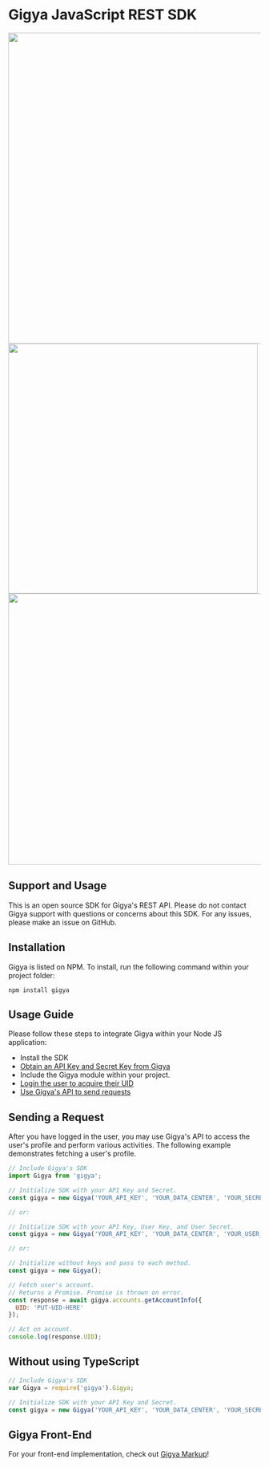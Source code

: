 Gigya JavaScript REST SDK
==============

<img width="620" src="https://cloud.githubusercontent.com/assets/1831484/20920767/1a0acc7e-bb56-11e6-802f-31ed45a91768.png">

<img width="498" src="https://cloud.githubusercontent.com/assets/1831484/20920781/2581495c-bb56-11e6-9206-dd7fd162f82f.png">

<img width="541" src="https://cloud.githubusercontent.com/assets/1831484/20920780/25703306-bb56-11e6-91c8-6566736a2ccf.png">


## Support and Usage
This is an open source SDK for Gigya's REST API. Please do not contact Gigya support with questions or concerns about this SDK. For any issues, please make an issue on GitHub.

## Installation
Gigya is listed on NPM. To install, run the following command within your project folder:
```
npm install gigya
```

## Usage Guide
Please follow these steps to integrate Gigya within your Node JS application:
- Install the SDK
- <a href="http://developers.gigya.com/010_Developer_Guide#API_Key_and_Site_Setup">Obtain an API Key and Secret Key from Gigya</a>
- Include the Gigya module within your project.
- <a href="http://developers.gigya.com/040_Demos/010_Social_Identity_Management/010_Social_Login/001_Basic_Social_Login">Login the user to acquire their UID</a>
- <a href="https://github.com/Gigya-Inc/node-gigya/blob/master/README.md#sending-a-request">Use Gigya's API to send requests</a>

## Sending a Request
After you have logged in the user, you may use Gigya's API to access the user's profile and perform various activities. The following example demonstrates fetching a user's profile.
````js
// Include Gigya's SDK
import Gigya from 'gigya';

// Initialize SDK with your API Key and Secret.
const gigya = new Gigya('YOUR_API_KEY', 'YOUR_DATA_CENTER', 'YOUR_SECRET');

// or:

// Initialize SDK with your API Key, User Key, and User Secret.
const gigya = new Gigya('YOUR_API_KEY', 'YOUR_DATA_CENTER', 'YOUR_USER_KEY', 'YOUR_USER_SECRET');

// or:

// Initialize without keys and pass to each method.
const gigya = new Gigya();

// Fetch user's account.
// Returns a Promise. Promise is thrown on error.
const response = await gigya.accounts.getAccountInfo({
  UID: 'PUT-UID-HERE'
});

// Act on account.
console.log(response.UID);
````

## Without using TypeScript

````js
// Include Gigya's SDK
var Gigya = require('gigya').Gigya;

// Initialize SDK with your API Key and Secret.
const gigya = new Gigya('YOUR_API_KEY', 'YOUR_DATA_CENTER', 'YOUR_SECRET');
````

## Gigya Front-End
For your front-end implementation, check out [Gigya Markup](https://github.com/scotthovestadt/gigya-markup)!
